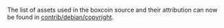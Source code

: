 The list of assets used in the boxcoin source and their attribution can now be found in [contrib/debian/copyright](../contrib/debian/copyright).
